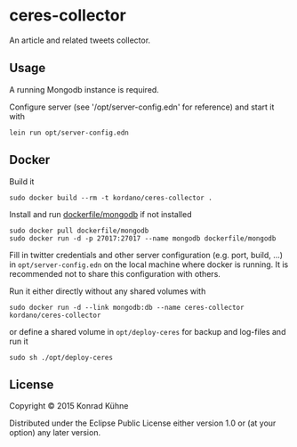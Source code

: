# ceres-collector

An article and related tweets collector.

## Usage

A running Mongodb instance is required.

Configure server (see '/opt/server-config.edn' for reference) and start it with

```
lein run opt/server-config.edn
```
## Docker

Build it
```
sudo docker build --rm -t kordano/ceres-collector .
```

Install and run [dockerfile/mongodb](https://index.docker.io/u/dockerfile/mongodb/ "dockerfile/mongodb") if not installed
```
sudo docker pull dockerfile/mongodb 
sudo docker run -d -p 27017:27017 --name mongodb dockerfile/mongodb
```

Fill in twitter credentials and other server configuration (e.g. port, build, ...) in `opt/server-config.edn` on the local machine where docker is running. It is recommended not to share this configuration with others.

Run it either directly without any shared volumes with
```
sudo docker run -d --link mongodb:db --name ceres-collector kordano/ceres-collector
```
or define a shared volume in `opt/deploy-ceres` for backup and log-files and run it
```
sudo sh ./opt/deploy-ceres
```


## License

Copyright © 2015 Konrad Kühne

Distributed under the Eclipse Public License either version 1.0 or (at
your option) any later version.
